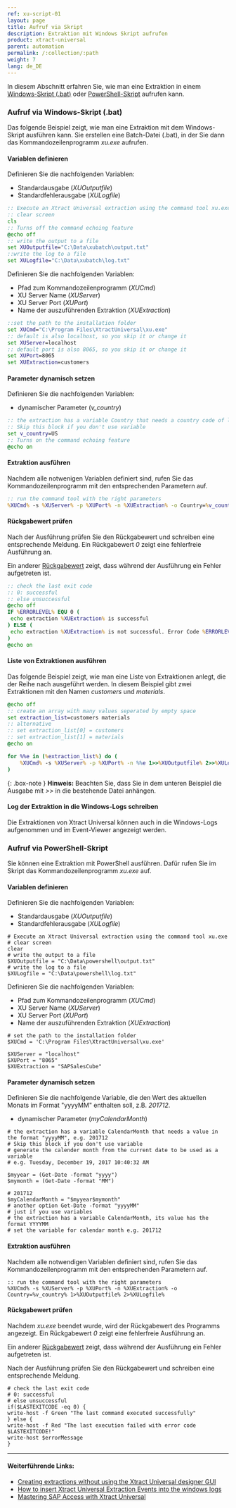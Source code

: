 ```yaml
---
ref: xu-script-01
layout: page
title: Aufruf via Skript
description: Extraktion mit Windows Skript aufrufen
product: xtract-universal
parent: automation
permalink: /:collection/:path
weight: 7
lang: de_DE
---
```

In diesem Abschnitt erfahren Sie, wie man eine Extraktion in einem [Windows-Skript (.bat)](../automation/call-via-script#aufruf-via-windows-skript-bat) oder [PowerShell-Skript](../automation/call-via-script#aufruf-via-powershell-skript) aufrufen kann.

### Aufruf via Windows-Skript (.bat)

Das folgende Beispiel zeigt, wie man eine Extraktion mit dem Windows-Skript ausführen kann. Sie erstellen eine Batch-Datei (.bat), in der Sie dann das Kommandozeilenprogramm *xu.exe* aufrufen.

#### Variablen definieren

Definieren Sie die nachfolgenden Variablen:
- Standardausgabe (*XUOutputfile*)
- Standardfehlerausgabe (*XULogfile*)

```bat
:: Execute an Xtract Universal extraction using the command tool xu.exe
:: clear screen  
cls
:: Turns off the command echoing feature
@echo off
:: write the output to a file
set XUOutputfile="C:\Data\xubatch\output.txt"
::write the log to a file
set XULogfile="C:\Data\xubatch\log.txt"
```

Definieren Sie die nachfolgenden Variablen:
- Pfad zum Kommandozeilenprogramm (*XUCmd*)
- XU Server Name (*XUServer*)
- XU Server Port (*XUPort*) 
- Name der auszuführenden Extraktion (*XUExtraction*)

```bat
::set the path to the installation folder
set XUCmd="C:\Program Files\XtractUniversal\xu.exe"
:: default is also localhost, so you skip it or change it  
set XUServer=localhost
:: default port is also 8065, so you skip it or change it  
set XUPort=8065
set XUExtraction=customers 
```

#### Parameter dynamisch setzen
Definieren Sie die nachfolgenden Variablen:
- dynamischer Parameter (*v_country*)

```bat
:: the extraction has a variable Country that needs a country code of lenght 2, e.g. US
:: Skip this block if you don't use variable  
set v_country=US
:: Turns on the command echoing feature
@echo on
```

#### Extraktion ausführen 
Nachdem alle notwenigen Variablen definiert sind, rufen Sie das Kommandozeilenprogramm mit den entsprechenden Parametern auf. 

```bat
:: run the command tool with the right parameters
%XUCmd% -s %XUServer% -p %XUPort% -n %XUExtraction% -o Country=%v_country% 1>%XUOutputfile% 2>%XULogfile%
```

#### Rückgabewert prüfen 
Nach der Ausführung prüfen Sie den Rückgabewert und schreiben eine entsprechende Meldung. Ein Rückgabewert *0* zeigt eine fehlerfreie Ausführung an. 

Ein anderer [Rückgabewert](./automation/call-via-commandline#rückgabewert) zeigt, dass während der Ausführung ein Fehler aufgetreten ist. 

```bat
:: check the last exit code
:: 0: successful
:: else unsuccessful
@echo off 
IF %ERRORLEVEL% EQU 0 ( 
 echo extraction %XUExtraction% is successful 
) ELSE (
 echo extraction %XUExtraction% is not successful. Error Code %ERRORLEVEL%. See log for details.
)
@echo on
```

#### Liste von Extraktionen ausführen
Das folgende Beispiel zeigt, wie man eine Liste von Extraktionen anlegt, die der Reihe nach ausgeführt werden. In diesem Beispiel gibt zwei Extraktionen mit den Namen *customers* und *materials*.

```bat
@echo off 
:: create an array with many values seperated by empty space 
set extraction_list=customers materials 
:: alternative 
:: set extraction_list[0] = customers 
:: set extraction_list[1] = materials 
@echo on

for %%e in (%extraction_list%) do ( 
	%XUCmd% -s %XUServer% -p %XUPort% -n %%e 1>>%XUOutputfile% 2>>%XULogfile%
)
```

{: .box-note }
**Hinweis:** Beachten Sie, dass Sie in dem unteren Beispiel die Ausgabe mit *>>* in die bestehende Datei anhängen.

#### Log der Extraktion in die Windows-Logs schreiben
Die Extraktionen von Xtract Universal können auch in die Windows-Logs aufgenommen und im Event-Viewer angezeigt werden.

### Aufruf via PowerShell-Skript
Sie können eine Extraktion mit PowerShell ausführen. Dafür rufen Sie im Skript das Kommandozeilenprogramm *xu.exe* auf.

#### Variablen definieren
Definieren Sie die nachfolgenden Variablen:
- Standardausgabe (*XUOutputfile*)
- Standardfehlerausgabe (*XULogfile*)

```shell
# Execute an Xtract Universal extraction using the command tool xu.exe 
# clear screen  
clear
# write the output to a file
$XUOutputfile = "C:\Data\powershell\output.txt"
# write the log to a file
$XULogfile = "C:\Data\powershell\log.txt"
```

Definieren Sie die nachfolgenden Variablen:
- Pfad zum Kommandozeilenprogramm (*XUCmd*)
- XU Server Name (*XUServer*)
- XU Server Port (*XUPort*) 
- Name der auszuführenden Extraktion (*XUExtraction*)

```shell
# set the path to the installation folder
$XUCmd = 'C:\Program Files\XtractUniversal\xu.exe'
  
$XUServer = "localhost"
$XUPort = "8065"
$XUExtraction = "SAPSalesCube" 
```
#### Parameter dynamisch setzen
Definieren Sie die nachfolgende Variable, die den Wert des aktuellen Monats im Format "yyyyMM" enthalten soll, z.B. *201712*.
- dynamischer Parameter (*myCalendarMonth*) 

```shell
# the extraction has a variable CalendarMonth that needs a value in the format "yyyyMM", e.g. 201712
# Skip this block if you don't use variable
# generate the calender month from the current date to be used as a variable
# e.g. Tuesday, December 19, 2017 10:40:32 AM

$myyear = (Get-Date -format "yyyy")
$mymonth = (Get-Date -format "MM")

# 201712
$myCalendarMonth = "$myyear$mymonth"
# another option Get-Date -format "yyyyMM"
# just if you use variables
# the extraction has a variable CalendarMonth, its value has the format YYYYMM
# set the variable for calendar month e.g. 201712
```

#### Extraktion ausführen 
Nachdem alle notwendigen Variablen definiert sind, rufen Sie das Kommandozeilenprogramm mit den entsprechenden Parametern auf. 

```shell
:: run the command tool with the right parameters
%XUCmd% -s %XUServer% -p %XUPort% -n %XUExtraction% -o Country=%v_country% 1>%XUOutputfile% 2>%XULogfile%
```

#### Rückgabewert prüfen 
Nachdem *xu.exe* beendet wurde, wird der Rückgabewert des Programms angezeigt. Ein Rückgabewert *0* zeigt eine fehlerfreie Ausführung an. 

Ein anderer [Rückgabewert](./automation/call-via-commandline#rückgabewert) zeigt, dass während der Ausführung ein Fehler aufgetreten ist. 

Nach der Ausführung prüfen Sie den Rückgabewert und schreiben eine entsprechende Meldung. 

```shell
# check the last exit code
# 0: successful
# else unsuccessful
if($LASTEXITCODE -eq 0) {           
write-host -f Green "The last command executed successfully"          
} else {           
write-host -f Red "The last execution failed with error code $LASTEXITCODE!"
write-host $errorMessage
}
```

****
#### Weiterführende Links:
- [Creating extractions without using the Xtract Universal designer GUI](https://kb.theobald-software.com/xtract-universal/explanation-of-using-config-command-line-tool)
- [How to insert Xtract Universal Extraction Events into the windows logs](https://kb.theobald-software.com/xtract-universal/how-to-insert-xtract-universal-extraction-events-into-the-windows-logs-and-show-them-in-the-event-viewer)
- [Mastering SAP Access with Xtract Universal](https://blog.theobald-software.com/2018/04/26/mastering-sap-access-with-xtract-universal-and-powershell/)
